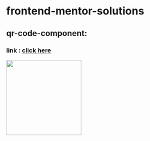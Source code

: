 # frontend-mentor-solutions

## qr-code-component:
### link : [click here](https://srjuchenko.github.io/frontend-mentor-solutions/qr-code-component-main/index.html)
<img src="https://github.com/user-attachments/assets/3fa98b24-a9f9-4744-9bab-01f107d2dd1f" width="200">
